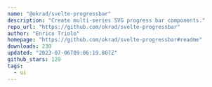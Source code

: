 ```yaml
---
name: "@okrad/svelte-progressbar"
description: "Create multi-series SVG progress bar components."
repo_url: "https://github.com/okrad/svelte-progressbar"
author: "Enrico Triolo"
homepage: "https://github.com/okrad/svelte-progressbar#readme"
downloads: 230
updated: "2023-07-06T09:06:19.807Z"
github_stars: 129
tags: 
  - ui
---
```


